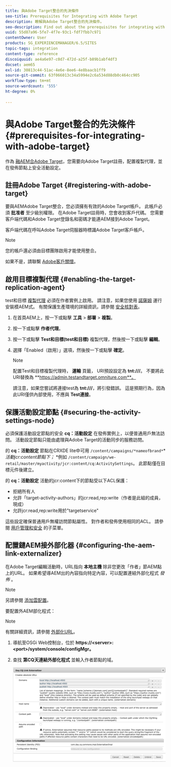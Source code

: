 ```yaml
---
title: 與Adobe Target整合的先決條件
seo-title: Prerequisites for Integrating with Adobe Target
description: 瞭解與Adobe Target整合的先決條件。
seo-description: Find out about the prerequisites for integrating with Adobe Target.
uuid: 55d87a96-5fe7-4f7e-93c1-fdf7fbb7c971
contentOwner: User
products: SG_EXPERIENCEMANAGER/6.5/SITES
topic-tags: integration
content-type: reference
discoiquuid: ae4a6e97-c0d7-472d-a25f-b89b1abf4df3
docset: aem65
exl-id: 30813c44-51ac-4e6e-8ee6-4e8baacb1ff9
source-git-commit: 63f066013c34a5994e2c6a534d88db0c464cc905
workflow-type: tm+mt
source-wordcount: '555'
ht-degree: 0%

---
```


# 與Adobe Target整合的先決條件{#prerequisites-for-integrating-with-adobe-target}

作為 [融AEM合Adobe Target](/help/sites-administering/target.md)，您需要向Adobe Target註冊，配置複製代理，並在發佈節點上安全活動設定。

## 註冊Adobe Target {#registering-with-adobe-target}

要與AEMAdobe Target整合，您必須擁有有效的Adobe Target帳戶。 此帳戶必須 **批准者** 至少級別權限。 在Adobe Target註冊時，您會收到客戶代碼。 您需要客戶端代碼和Adobe Target登錄名和密碼才能連AEM接到Adobe Target。

客戶端代碼在呼叫Adobe Target伺服器時標識Adobe Target客戶帳戶。

>[!NOTE]
>
>您的帳戶還必須由目標團隊啟用才能使用整合。
>
>如果不是，請聯繫 [Adobe客戶關懷](https://experienceleague.adobe.com/docs/target/using/cmp-resources-and-contact-information.html)。

## 啟用目標複製代理 {#enabling-the-target-replication-agent}

test和目標 [複製代理](/help/sites-deploying/replication.md) 必須在作者實例上啟用。 請注意，如果您使用 [諾薩姆](/help/sites-deploying/configure-runmodes.md#using-samplecontent-and-nosamplecontent) 運行安裝模AEM式。 有關保護生產環境的詳細資訊，請參閱 [安全核對表](/help/sites-administering/security-checklist.md)。

1. 在首頁AEM上，按一下或點擊 **工具** > **部署** > **複製**。
1. 按一下或點擊 **作者代理**。
1. 按一下或點擊 **Test和目標(test和目標)** 複製代理，然後按一下或點擊 **編輯**。
1. 選擇「Enabled（啟用）」選項，然後按一下或點擊 **確定**。

   >[!NOTE]
   >
   >配置Test和目標複製代理時， **運輸** 頁籤， URI預設設定為 **tnt:///**。 不要將此URI替換為 **https://admin.testandtarget.omniture.com**。
   >
   >請注意，如果您嘗試將連接test為 **tnt:///**，將引發錯誤。 這是預期行為，因為此URI僅供內部使用，不應與 **Test連接**。

## 保護活動設定節點 {#securing-the-activity-settings-node}

必須保護活動設定節點的安全 **cq：活動設定** 在發佈實例上，以便普通用戶無法訪問。 活動設定節點只能由處理與Adobe Target的活動同步的服務訪問。

的 **cq：活動設定** 節點在CRXDE lite中可用 `/content/campaigns/*nameofbrand*`* *活動jcr:content節點下；* *例如 `/content/campaign/we-retail/master/myactivity/jcr:content/cq:ActivitySettings`。 此節點僅在目標元件後建立。

的 **cq：活動設定** 活動的jcr:content下的節點受以下ACL保護：

* 拒絕所有人
* 允許「target-activity-authors」的jcr:read,rep:write（作者是此組的成員，現成）
* 允許jcr:read,rep:write用於&quot;targetservice&quot;

這些設定確保普通用戶無權訪問節點屬性。 對作者和發佈使用相同的ACL。 請參閱 [用戶管理和安全](/help/sites-administering/security.md) 的子菜單。

## 配置鏈AEM接外部化器 {#configuring-the-aem-link-externalizer}

在Adobe Target編輯活動時，URL指向 **本地主機** 除非您更改「作者」節AEM點上的URL。 如果希望導AEM出的內容指向特定內容，可以配置連結外部化程式 *發佈* 。

>[!NOTE]
>
>另請參閱 [添加雲配置](/help/sites-administering/experience-fragments-target.md#add-the-cloud-configuration)。

要配置外AEM部化程式：

>[!NOTE]
>
>有關詳細資訊，請參閱 [外部化URL](/help/sites-developing/externalizer.md)。

1. 導航至OSGi Web控制台，位於 **https://&lt;server>:&lt;port>/system/console/configMgr。**
1. 查找 **第CQ天連結外部化程式** 並輸入作者節點的域。

   ![chlimage_1-120](assets/aem-externalizer-01.png)
